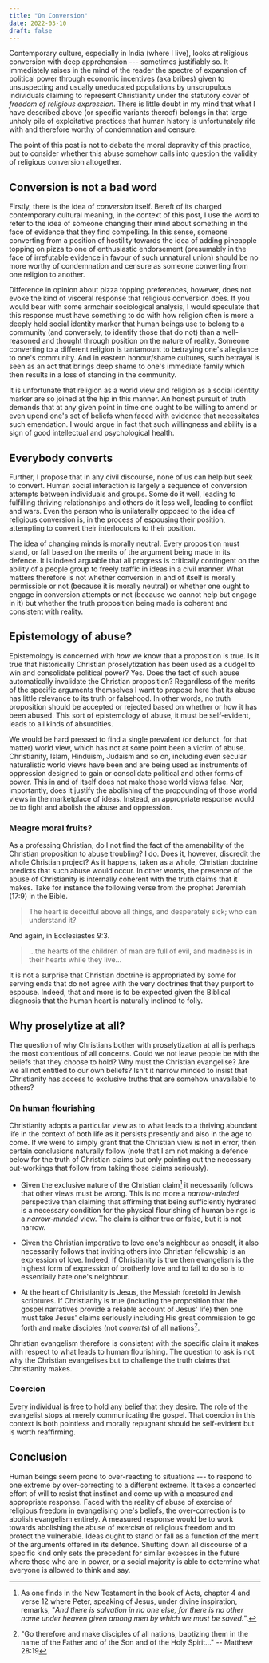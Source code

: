 ```yaml
---
title: "On Conversion"
date: 2022-03-10
draft: false
---
```


Contemporary culture, especially in India (where I live), looks at
religious conversion with deep apprehension --- sometimes justifiably
so. It immediately raises in the mind of the reader the spectre of
expansion of political power through economic incentives (aka bribes)
given to unsuspecting and usually uneducated populations by unscrupulous
individuals claiming to represent Christianity under the statutory cover
of *freedom of religious expression*. There is little doubt in my mind
that what I have described above (or specific variants thereof) belongs
in that large unholy pile of exploitative practices that human history
is unfortunately rife with and therefore worthy of condemnation and
censure.

The point of this post is not to debate the moral depravity of this
practice, but to consider whether this abuse somehow calls into question
the validity of religious conversion altogether.

## Conversion is not a bad word

Firstly, there is the idea of *conversion* itself. Bereft of its charged
contemporary cultural meaning, in the context of this post, I use the
word to refer to the idea of someone changing their mind about something
in the face of evidence that they find compelling. In this sense,
someone converting from a position of hostility towards the idea of
adding pineapple topping on pizza to one of enthusiastic endorsement
(presumably in the face of irrefutable evidence in favour of such
unnatural union) should be no more worthy of condemnation and censure as
someone converting from one religion to another.

Difference in opinion about pizza topping preferences, however, does not
evoke the kind of visceral response that religious conversion does. If
you would bear with some armchair sociological analysis, I would
speculate that this response must have something to do with how religion
often is more a deeply held social identity marker that human beings use
to belong to a community (and conversely, to identify those that do not)
than a well-reasoned and thought through position on the nature of
reality. Someone converting to a different religion is tantamount to
betraying one's allegiance to one's community. And in eastern
honour/shame cultures, such betrayal is seen as an act that brings deep
shame to one's immediate family which then results in a loss of standing
in the community.

It is unfortunate that religion as a world view and religion as a social
identity marker are so joined at the hip in this manner. An honest
pursuit of truth demands that at any given point in time one ought to be
willing to amend or even upend one's set of beliefs when faced with
evidence that necessitates such emendation. I would argue in fact that
such willingness and ability is a sign of good intellectual and
psychological health.

## Everybody converts

Further, I propose that in any civil discourse, none of us can help but
seek to convert. Human social interaction is largely a sequence of
conversion attempts between individuals and groups. Some do it well,
leading to fulfilling thriving relationships and others do it less well,
leading to conflict and wars. Even the person who is unilaterally
opposed to the idea of religious conversion is, in the process of
espousing their position, attempting to convert their interlocutors to
their position.

The idea of changing minds is morally neutral. Every proposition must
stand, or fall based on the merits of the argument being made in its
defence. It is indeed arguable that all progress is critically
contingent on the ability of a people group to freely traffic in ideas
in a civil manner. What matters therefore is not whether conversion in
and of itself is morally permissible or not (because it is morally
neutral) or whether one ought to engage in conversion attempts or not
(because we cannot help but engage in it) but whether the truth
proposition being made is coherent and consistent with reality.

## Epistemology of abuse?

Epistemology is concerned with *how* we know that a proposition is true.
Is it true that historically Christian proselytization has been used as
a cudgel to win and consolidate political power? Yes. Does the fact of
such abuse automatically invalidate the Christian proposition?
Regardless of the merits of the specific arguments themselves I want to
propose here that its abuse has little relevance to its truth or
falsehood. In other words, no truth proposition should be accepted or
rejected based on whether or how it has been abused. This sort of
epistemology of abuse, it must be self-evident, leads to all kinds of
absurdities.

We would be hard pressed to find a single prevalent (or defunct, for
that matter) world view, which has not at some point been a victim of
abuse. Christianity, Islam, Hinduism, Judaism and so on, including even
secular naturalistic world views have been and are being used as
instruments of oppression designed to gain or consolidate political and
other forms of power. This in and of itself does not make those world
views false. Nor, importantly, does it justify the abolishing of the
propounding of those world views in the marketplace of ideas. Instead,
an appropriate response would be to fight and abolish the abuse and
oppression.

### Meagre moral fruits?

As a professing Christian, do I not find the fact of the amenability of
the Christian proposition to abuse troubling? I do. Does it, however,
discredit the whole Christian project? As it happens, taken as a whole,
Christian doctrine predicts that such abuse would occur. In other words,
the presence of the abuse of Christianity is internally coherent with
the truth claims that it makes. Take for instance the following verse
from the prophet Jeremiah (17:9) in the Bible.

> The heart is deceitful above all things, and desperately sick; who can
> understand it?

And again, in Ecclesiastes 9:3.

> ...the hearts of the children of man are full of evil, and madness is
> in their hearts while they live...

It is not a surprise that Christian doctrine is appropriated by some for
serving ends that do not agree with the very doctrines that they purport
to espouse. Indeed, that and more is to be expected given the Biblical
diagnosis that the human heart is naturally inclined to folly.

## Why proselytize at all?

The question of why Christians bother with proselytization at all is
perhaps the most contentious of all concerns. Could we not leave people
be with the beliefs that they choose to hold? Why must the Christian
evangelise? Are we all not entitled to our own beliefs? Isn't it narrow
minded to insist that Christianity has access to exclusive truths that
are somehow unavailable to others?

### On human flourishing

Christianity adopts a particular view as to what leads to a thriving
abundant life in the context of both life as it persists presently and
also in the age to come. If we were to simply grant that the Christian
view is not in error, then certain conclusions naturally follow (note
that I am not making a defence below for the truth of Christian claims
but only pointing out the necessary out-workings that follow from taking
those claims seriously).

-   Given the exclusive nature of the Christian claim[^1] it necessarily
    follows that other views must be wrong. This is no more a
    *narrow-minded* perspective than claiming that affirming that being
    sufficiently hydrated is a necessary condition for the physical
    flourishing of human beings is a *narrow-minded* view. The claim is
    either true or false, but it is not narrow.

-   Given the Christian imperative to love one's neighbour as oneself,
    it also necessarily follows that inviting others into Christian
    fellowship is an expression of love. Indeed, if Christianity is true
    then evangelism is the highest form of expression of brotherly love
    and to fail to do so is to essentially hate one's neighbour.

-   At the heart of Christianity is Jesus, the Messiah foretold in
    Jewish scriptures. If Christianity is true (including the
    proposition that the gospel narratives provide a reliable account of
    Jesus' life) then one must take Jesus' claims seriously including
    His great commission to go forth and make disciples (not *converts*)
    of all nations[^2].

Christian evangelism therefore is consistent with the specific claim it
makes with respect to what leads to human flourishing. The question to
ask is not why the Christian evangelises but to challenge the truth
claims that Christianity makes.

### Coercion

Every individual is free to hold any belief that they desire. The role
of the evangelist stops at merely communicating the gospel. That
coercion in this context is both pointless and morally repugnant should
be self-evident but is worth reaffirming.

## Conclusion

Human beings seem prone to over-reacting to situations --- to respond to
one extreme by over-correcting to a different extreme. It takes a
concerted effort of will to resist that instinct and come up with a
measured and appropriate response. Faced with the reality of abuse of
exercise of religious freedom in evangelising one's beliefs, the
over-correction is to abolish evangelism entirely. A measured response
would be to work towards abolishing the abuse of exercise of religious
freedom and to protect the vulnerable. Ideas ought to stand or fall as a
function of the merit of the arguments offered in its defence. Shutting
down all discourse of a specific kind only sets the precedent for
similar excesses in the future where those who are in power, or a social
majority is able to determine what everyone is allowed to think and say.

[^1]: As one finds in the New Testament in the book of Acts, chapter 4
    and verse 12 where Peter, speaking of Jesus, under divine
    inspiration, remarks, "*And there is salvation in no one else, for
    there is no other name under heaven given among men by which we must
    be saved.*".

[^2]: "Go therefore and make disciples of all nations, baptizing them in
    the name of the Father and of the Son and of the Holy Spirit..." --
    Matthew 28:19
